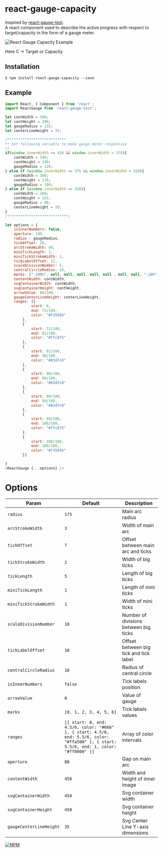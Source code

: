 # react-gauge-capacity
Inspired by <a href="https://www.npmjs.com/package/react-gauge-test" target="_blank">react-gauge-test</a>.<br/>
A react component used to describe the active progress with respect to target/capacity in the form of a gauge meter.

<p>
<img src="https://raw.githubusercontent.com/Gurpreets/react-gauge-capacity/master/img/gauge_capacity_img.png" alt="React Gauge Capacity Example" title="React Gauge Capacity Example"/>
</p>
<p>Here C -> Target or Capacity</p>

## Installation

```
$ npm install react-gauge-capacity --save 
```

## Example

```js
import React, { Component } from 'react';
import ReactGauge from 'react-gauge-test';

let contWidth = 360;
let contHeight = 200;
let gaugeRadius = 135;
let centerLineHeight = 35;

/***************************
** Set following variable to make gauge meter responsive 
*/
if(window.innerWidth <= 420 && window.innerWidth > 375){
	contWidth = 340;
	contHeight = 190;
	gaugeRadius = 120;
} else if (window.innerWidth <= 375 && window.innerWidth > 320){
	contWidth = 300;
	contHeight = 170;
	gaugeRadius = 100;
} else if (window.innerWidth <= 320){
	contWidth = 260;
	contHeight = 155;
	gaugeRadius = 90;
	centerLineHeight = 20;
}
/****************************/

let options = {
	isInnerNumbers: false, 
	aperture: 180, 
	radius : gaugeRadius,
	tickOffset: 20,
	arcStrokeWidth: 40,
	miniTickLength: 1,
	miniTickStrokeWidth: 1,
	tickLabelOffset: 12,
	scaleDivisionNumber: 5,
	centralCircleRadius: 10,
	marks: ["-100%", null, null, null, null, null , null, null, "-20%", "-10%", "C", "10%", "20%", null, null, null, null, null , null, null, "100%"],
	contentWidth: contWidth,
	svgContainerWidth: contWidth,
	svgContainerHeight: contHeight,
	arrowValue: 86/180,
	gaugeCenterLineHeight: centerLineHeight,
	ranges: [{
			start: 0,
			end: 72/180,
			color: "#f3595b"
		},
		{
			start: 72/180,
			end: 81/180,
			color: "#ffc875"
		},
		{
			start: 81/180,
			end: 90/180,
			color: "#83d7c0"
		},
		{
			start: 90/180,
			end: 90/180,
			color: "#83d7c0"
		},
		{
			start: 90/180,
			end: 99/180,
			color: "#83d7c0"
		},
		{
			start: 99/180,
			end: 108/180,
			color: "#ffc875"
		},
		{
			start: 108/180,
			end: 180/180,
			color: "#f3595b"
		}]

}
<ReactGauge {...options} />
```

# Options

| Param | Default | Description |
|---|---|---|
| `radius` | `175` | Main arc radius |
| `arcStrokeWidth` | `3` | Width of main arc |
| `tickOffset` | `7` | Offset between main arc and ticks |
| `tickStrokeWidth` | `2` | Width of big ticks |
| `tickLength` | `5` | Length of big ticks|
| `miniTickLength` | `1` | Length of mini ticks |
| `miniTickStrokeWidth` | `1` | Width of mini ticks |
| `scaleDivisionNumber` | `10` | Number of divisions between big ticks |
| `tickLabelOffset` | `10` | Offset between big tick and tick label |
| `centralCircleRadius` | `10` | Radius of central circle |
| `isInnerNumbers` | `false` | Tick labels position |
| `arrowValue` | `0` | Value of gauge |
| `marks` | `[0, 1, 2, 3, 4, 5, 6]` | Tick labels values |
| `ranges` | `[{ start: 0, end: 4.5/6, color: "#666" }, { start: 4.5/6, end: 5.5/6, color: "#ffa500" }, { start: 5.5/6, end: 1, color: "#ff0000" }]` | Array of color intervals |
| `aperture` | `80` | Gap on main arc |
| `contentWidth` | `450` | Width and height of inner image |
| `svgContainerWidth` | `450` |  Svg container width |
| `svgContainerHeight` | `450` | Svg container height |
| `gaugeCenterLineHeight` | `35` | Svg Center Line Y-axis dimensions |



[![NPM](https://nodei.co/npm/react-gauge-capacity.png?downloads=true&downloadRank=true&stars=true)](https://nodei.co/npm/react-gauge-capacity/)

